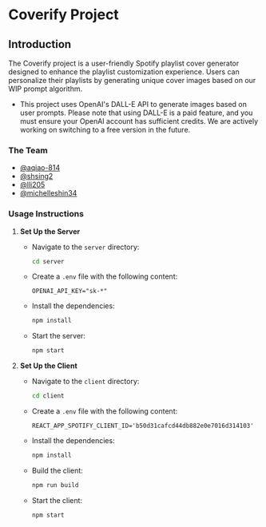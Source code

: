 # Coverify Project

## Introduction

The Coverify project is a user-friendly Spotify playlist cover generator designed to enhance the playlist customization experience. Users can personalize their playlists by generating unique cover images based on our WIP prompt algorithm.

- This project uses OpenAI's DALL-E API to generate images based on user prompts. Please note that using DALL-E is a paid feature, and you must ensure your OpenAI account has sufficient credits. We are actively working on switching to a free version in the future.

### The Team
- [@aqiao-814](https://github.com/aqiao-814)
- [@shsing2](https://github.com/shsing2)
- [@lli205](https://github.com/lli205)
- [@michelleshin34](https://github.com/michelleshin34)

### Usage Instructions

1. **Set Up the Server**

   - Navigate to the `server` directory:
     ```bash
     cd server
     ```
   - Create a `.env` file with the following content:
     ```env
     OPENAI_API_KEY="sk-*"
     ```
   - Install the dependencies:
     ```bash
     npm install
     ```
   - Start the server:
     ```bash
     npm start
     ```

2. **Set Up the Client**
   - Navigate to the `client` directory:
     ```bash
     cd client
     ```
   - Create a `.env` file with the following content:
     ```env
     REACT_APP_SPOTIFY_CLIENT_ID='b50d31cafcd44db882e0e7016d314103'
     ```
   - Install the dependencies:
     ```bash
     npm install
     ```
   - Build the client:
     ```bash
     npm run build
     ```
   - Start the client:
     ```bash
     npm start
     ```
